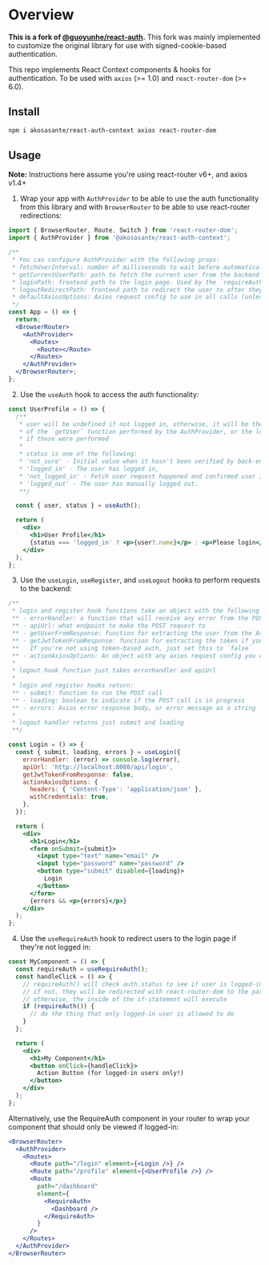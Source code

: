# Overview

**This is a fork of [@guoyunhe/react-auth](https://github.com/guoyunhe/react-auth).**
This fork was mainly implemented to customize the original library for use with signed-cookie-based authentication.

This repo implements React Context components & hooks for authentication. To be used with `axios` (>= 1.0) and `react-router-dom` (>= 6.0).

## Install

```bash
npm i akosasante/react-auth-context axios react-router-dom
```

## Usage
**Note:** Instructions here assume you're using react-router v6+, and axios v1.4+

1. Wrap your app with `AuthProvider` to be able to use the auth functionality from this library and with `BrowserRouter` to be able to use react-router redirections:

```jsx
import { BrowserRouter, Route, Switch } from 'react-router-dom';
import { AuthProvider } from '@akosasante/react-auth-context';

/**
 * You can configure AuthProvider with the following props:
 * fetchUserInterval: number of milliseconds to wait before automatically trying to fetch the user again (default: 0/disabled)
 * getCurrentUserPath: path to fetch the current user from the backend (default: '/user')
 * loginPath: frontend path to the login page. Used by the `requireAuth` hook and component to redirect the user if they're not logged in (default: '/login')
 * logoutRedirectPath: frontend path to redirect the user to after they've logged out on a protected page (default: '/')
 * defaultAxiosOptions: Axios request config to use in all calls (unless overridden)
 */
const App = () => {
  return;
  <BrowserRouter>
    <AuthProvider>
      <Routes>
        <Route></Route>
      </Routes>
    </AuthProvider>
  </BrowserRouter>;
};
```

2. Use the `useAuth` hook to access the auth functionality:

```jsx
const UserProfile = () => {
  /**
   * user will be undefined if not logged in, otherwise, it will be the return value
   * of the `getUser` function performed by the AuthProvider, or the login/register functions
   * if those were performed
   *
   * status is one of the following:
   * 'not_sure' - Initial value when it hasn't been verified by back-end yet,
   * 'logged_in' - The user has logged in,
   * 'not_logged_in' - Fetch user request happened and confirmed user is not logged in,
   * 'logged_out' - The user has manually logged out.
   **/

  const { user, status } = useAuth();

  return (
    <div>
      <h1>User Profile</h1>
      {status === 'logged_in' ? <p>{user?.name}</p> : <p>Please login</p>}
    </div>
  );
};
```

3. Use the `useLogin`, `useRegister`, and `useLogout` hooks to perform requests to the backend:

```jsx
/**
 * login and register hook functions take an object with the following properties:
 ** - errorHandler: a function that will receive any error from the POST request, you can choose how to handle it
 ** - apiUrl: what endpoint to make the POST request to
 ** - getUserFromResponse: function for extracting the user from the Axios response body (by default it's `responseData => responseData.user`)
 ** - getJwtTokenFromResponse: function for extracting the token if you're using token-based auth from the Axios response body (by default it's `responseData => responseData.token.token || responseData.token`).
 **   If you're not using token-based auth, just set this to `false`
 ** - actionAxiosOptions: An object with any axios request config you want to set like headers (see: https://axios-http.com/docs/req_config).
 *
 * logout hook function just takes errorHandler and apiUrl
 *
 * login and register hooks return:
 ** - submit: function to run the POST call
 ** - loading: boolean to indicate if the POST call is in progress
 ** - errors: Axios error response body, or error message as a string
 *
 * logout handler returns just submit and loading
 **/

const Login = () => {
  const { submit, loading, errors } = useLogin({
    errorHandler: (error) => console.log(error),
    apiUrl: 'http://localhost:8080/api/login',
    getJwtTokenFromResponse: false,
    actionAxiosOptions: {
      headers: { 'Content-Type': 'application/json' },
      withCredentials: true,
    },
  });

  return (
    <div>
      <h1>Login</h1>
      <form onSubmit={submit}>
        <input type="text" name="email" />
        <input type="password" name="password" />
        <button type="submit" disabled={loading}>
          Login
        </button>
      </form>
      {errors && <p>{errors}</p>}
    </div>
  );
};
```

4. Use the `useRequireAuth` hook to redirect users to the login page if they're not logged in:

```jsx
const MyComponent = () => {
  const requireAuth = useRequireAuth();
  const handleClick = () => {
    // requireAuth() will check auth.status to see if user is logged-in
    // if not, they will be redirected with react-router-dom to the path defined in the AuthProvider
    // otherwise, the inside of the if-statement will execute
    if (requireAuth()) {
      // do the thing that only logged-in user is allowed to do
    }
  };

  return (
    <div>
      <h1>My Component</h1>
      <button onClick={handleClick}>
        Action Button (for logged-in users only!)
      </button>
    </div>
  );
};
```

Alternatively, use the RequireAuth component in your router to wrap your component that should only be viewed if logged-in:

```jsx
<BrowserRouter>
  <AuthProvider>
    <Routes>
      <Route path="/login" element={<Login />} />
      <Route path="/profile" element={<UserProfile />} />
      <Route
        path="/dashboard"
        element={
          <RequireAuth>
            <Dashboard />
          </RequireAuth>
        }
      />
    </Routes>
  </AuthProvider>
</BrowserRouter>
```

